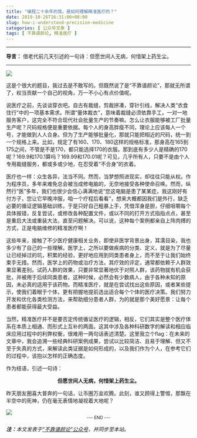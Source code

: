 ```yaml
---
title: "编程二十余年的我，是如何理解精准医疗的？"
date: 2019-10-26T16:31:00+08:00
slug: how-i-understand-precision-medicine
categories: [ 公众号文章 ]
tags: [ 不靠谱颜论, 精准医疗 ]
---
```


---

**导言：** 借老代前几天引述的一句诗：但愿世间人无病，何惜架上药生尘。

---

<img src="images/2019-10-26/btc.png" style="max-width:300px"/>

这是个很大的题目，我过去是不敢写的。但既然说了是“不靠谱颜论”，那就无所谓了，权当贡献一个自己的视角，万一不小心有点价值呢。

说医疗之前，先谈谈穿衣吧。自古有裁缝，剪裁拼凑，穿针引线，解决人类“衣食住行”中的一项基本需求。所谓“量体裁衣”，意味着裁缝必须依靠手工，一对一地服务客户，这完全不符合现代社会批量生产的节奏嘛。怎么让衣服能够被工厂批量生产呢？尺码规格便是重要依据。每个人的身高胖瘦不同，理论上应该每人一个号，才能做到人人合身。但为了生产能够批量化，那就只能把相近的尺码，统一到一个规格上来。比如，规定了有160、170、180这样的规格标准，那身高在165到175之间，不管是不是170，都只能选择170的衣服。那到底有多少人是精确的170呢？169.9和170.1算吗？169.99和170.01呢？可见，几乎所有人，只要不是由个人专用裁缝服务，都或多或少地，在忍受着“不合身”的衣着。

医疗也一样：众生各异，法当不同。然而，当梦想照进现实，却往往只能从权。作为程序员，多年来难免总会被当成修电脑的，无奈地接受各种使命召唤。然而，纵然行“医”多年，我们也很少会信心满满地说“您这电脑是患了某某症，我这刚好有付方子，您让它早晚冲服，咱一个疗程后看看”，想来大概都因我们是外行，缺乏必要的循证逻辑基础训练，于是只好自己粗暴上手，凭借浑身是胆，仔细咀嚼每个具体报错，反复尝试，或修改各种配置文件，或以不同的打开方式指指点点，甚至是重启大法或重装大法，直至问题解决。可以说，这种每个案例都亲自上阵肉搏的方式，正是电脑维修的精准医疗啊！

这些年来，接触了不少医疗健康相关业务，即使非医学背景出身，耳濡目染，我也多少有了自己的一些理解。医学上，之所以要做疾病的分类、定义，就是为了尽量让已经掉过的坑，积累的经验，更好地应用到同类患者身上，而不至于让我们始终束手无措。然而，医学上的药物或治疗方法，其疗效的评定，通常都依赖于人群效果显著差别。试药人群的效果，只要非常显著地优于对照人群，该药物就有机会获批，并被用于后续同类患者。这种时候，必然会有少数病人，由于各种未知的原因，未必真的适用于该药物。而精准医疗，就是在尝试找出这些原因，或者某些提示，使我们着眼于个体，更有把握地提前选出适合每个个体的医疗决策。我们努力开发和优化各类检测方法，来帮助细分患者人群，为的就是那个美好愿景：让每个患者都能获得最大受益。

当然，精准医疗并不是要否定传统循证医疗的逻辑，相反，它们其实是整个医疗体系在本质上相通、而形式上互补的两面。这其中涉及各种科研数字的解读和相应临床应用过程中的利弊权衡，很难用一两句话表述清楚。这里我立个flag：在未来的文章中，我会追溯一些经典科研案例成果，尝试以比较简洁、且易于理解、但又不至于失真的方式，来解读此类证据是如何形成的，以及我们作为个人，在参考它们的过程中，该抱以怎样的正确态度。

作为结语，引述一句诗：

<center><b>但愿世间人无病，何惜架上药生尘。</b></center>

昨天朋友圈喜大普奔的一句话，让币圈万韭欢腾。此刻，谁又顾得上警惕，那飘在半空中的死神，仍在毫无表情地凝视着大地呢？

<img src="images/2019-10-26/death.jpg" style="max-width:400px"/>

<center><small>--- END ---</small></center>

<i><b>注：</b>本文发表于[“不靠谱颜论”公众号](https://mp.weixin.qq.com/s/MjKImrH2aaDHJfd7hHZkdA)，并同步至本站。</i>
